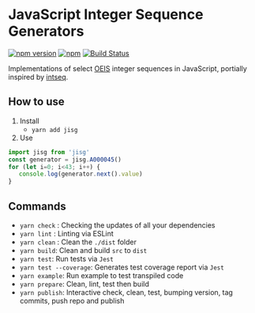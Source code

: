 # JavaScript Integer Sequence Generators

[![npm version](https://badge.fury.io/js/jisg.svg)](https://badge.fury.io/js/jisg)
[![npm](https://img.shields.io/npm/l/express.svg)](https://www.npmjs.com/package/jisg)
[![Build Status](https://travis-ci.org/acerix/jisg.svg?branch=master)](https://travis-ci.org/acerix/jisg)

Implementations of select [OEIS](http://oeis.org/) integer sequences in JavaScript, portially inspired by [intseq](https://github.com/nicross/intseq).

## How to use

1. Install
   - `yarn add jisg`
1. Use
```js
import jisg from 'jisg'
const generator = jisg.A000045()
for (let i=0; i<43; i++) {
   console.log(generator.next().value)
}
```

## Commands

- `yarn check` : Checking the updates of all your dependencies
- `yarn lint` : Linting via ESLint
- `yarn clean` : Clean the `./dist` folder
- `yarn build`: Clean and build `src` to `dist`
- `yarn test`: Run tests via `Jest`
- `yarn test --coverage`: Generates test coverage report via `Jest`
- `yarn example`: Run example to test transpiled code
- `yarn prepare`: Clean, lint, test then build
- `yarn publish`: Interactive check, clean, test, bumping version, tag commits, push repo and publish
